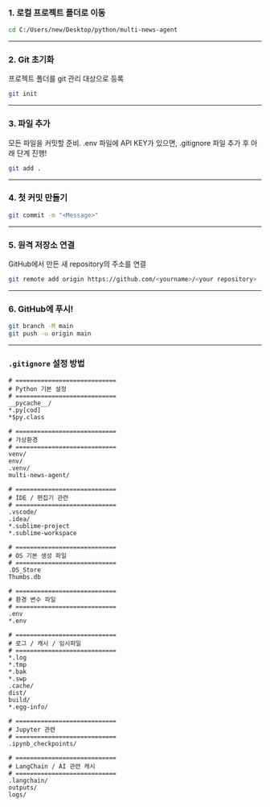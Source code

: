 ### 1. 로컬 프로젝트 폴더로 이동

```bash
cd C:/Users/new/Desktop/python/multi-news-agent
```

---

### 2. Git 초기화

프로젝트 폴더를 git 관리 대상으로 등록

```bash
git init
```

---

### 3. 파일 추가

모든 파일을 커밋할 준비.
.env 파일에 API KEY가 있으면, .gitignore 파일 추가 후 아래 단계 진행!

```bash
git add .
```

---

### 4. 첫 커밋 만들기

```bash
git commit -m "<Message>"
```

---

### 5. 원격 저장소 연결

GitHub에서 만든 새 repository의 주소를 연결

```bash
git remote add origin https://github.com/<yourname>/<your repository>
```

---

### 6. GitHub에 푸시!

```bash
git branch -M main
git push -u origin main
```

---

### `.gitignore` 설정 방법

```gitignore
# ============================
# Python 기본 설정
# ============================
__pycache__/
*.py[cod]
*$py.class

# ============================
# 가상환경
# ============================
venv/
env/
.venv/
multi-news-agent/

# ============================
# IDE / 편집기 관련
# ============================
.vscode/
.idea/
*.sublime-project
*.sublime-workspace

# ============================
# OS 기본 생성 파일
# ============================
.DS_Store
Thumbs.db

# ============================
# 환경 변수 파일
# ============================
.env
*.env

# ============================
# 로그 / 캐시 / 임시파일
# ============================
*.log
*.tmp
*.bak
*.swp
.cache/
dist/
build/
*.egg-info/

# ============================
# Jupyter 관련
# ============================
.ipynb_checkpoints/

# ============================
# LangChain / AI 관련 캐시
# ============================
.langchain/
outputs/
logs/
```


